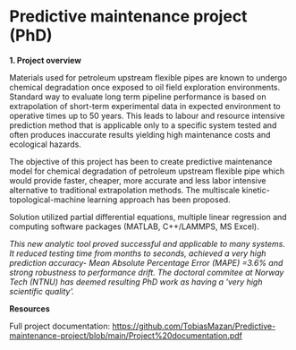 # Predictive maintenance project (PhD)

__1. Project overview__

Materials used for petroleum  upstream flexible pipes are known to undergo chemical degradation once exposed to oil field exploration environments. Standard way to evaluate long term pipeline performance is based on extrapolation of short-term experimental data in expected environment to operative times up to 50 years. This leads to labour and resource intensive prediction method that is applicable only to a specific system tested and often produces inaccurate results yielding high maintenance costs and ecological hazards.   

The objective of this project has been to create predictive maintenance model for chemical degradation of petroleum upstream flexible pipe which would provide faster, cheaper, more accurate and less labor intensive alternative to traditional extrapolation methods. The multiscale kinetic-topological-machine learning approach has been proposed. 

Solution utilized partial differential equations, multiple linear regression and computing software packages (MATLAB, C++/LAMMPS, MS Excel).

_This new analytic tool proved successful and applicable to many systems. It reduced testing time from months to seconds, achieved a very high prediction accuracy- Mean Absolute Percentage Error (MAPE) =3.6% and strong robustness to performance drift. The doctoral commitee at Norway Tech (NTNU) has deemed resulting PhD work as having a 'very high scientific quality'._    

__Resources__

Full project documentation: https://github.com/TobiasMazan/Predictive-maintenance-project/blob/main/Project%20documentation.pdf
